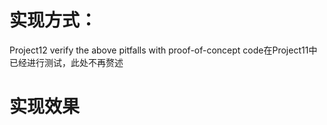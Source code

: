 # 实现方式：

Project12 verify the above pitfalls with proof-of-concept code在Project11中已经进行测试，此处不再赘述

# 实现效果

